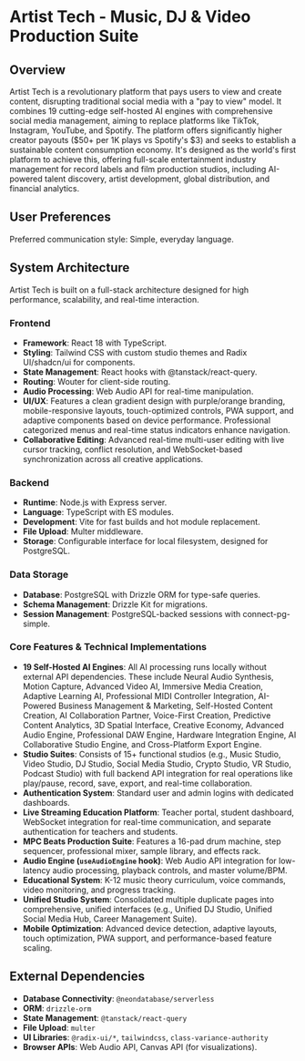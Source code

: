 # Artist Tech - Music, DJ & Video Production Suite

## Overview

Artist Tech is a revolutionary platform that pays users to view and create content, disrupting traditional social media with a "pay to view" model. It combines 19 cutting-edge self-hosted AI engines with comprehensive social media management, aiming to replace platforms like TikTok, Instagram, YouTube, and Spotify. The platform offers significantly higher creator payouts ($50+ per 1K plays vs Spotify's $3) and seeks to establish a sustainable content consumption economy. It's designed as the world's first platform to achieve this, offering full-scale entertainment industry management for record labels and film production studios, including AI-powered talent discovery, artist development, global distribution, and financial analytics.

## User Preferences

Preferred communication style: Simple, everyday language.

## System Architecture

Artist Tech is built on a full-stack architecture designed for high performance, scalability, and real-time interaction.

### Frontend
- **Framework**: React 18 with TypeScript.
- **Styling**: Tailwind CSS with custom studio themes and Radix UI/shadcn/ui for components.
- **State Management**: React hooks with @tanstack/react-query.
- **Routing**: Wouter for client-side routing.
- **Audio Processing**: Web Audio API for real-time manipulation.
- **UI/UX**: Features a clean gradient design with purple/orange branding, mobile-responsive layouts, touch-optimized controls, PWA support, and adaptive components based on device performance. Professional categorized menus and real-time status indicators enhance navigation.
- **Collaborative Editing**: Advanced real-time multi-user editing with live cursor tracking, conflict resolution, and WebSocket-based synchronization across all creative applications.

### Backend
- **Runtime**: Node.js with Express server.
- **Language**: TypeScript with ES modules.
- **Development**: Vite for fast builds and hot module replacement.
- **File Upload**: Multer middleware.
- **Storage**: Configurable interface for local filesystem, designed for PostgreSQL.

### Data Storage
- **Database**: PostgreSQL with Drizzle ORM for type-safe queries.
- **Schema Management**: Drizzle Kit for migrations.
- **Session Management**: PostgreSQL-backed sessions with connect-pg-simple.

### Core Features & Technical Implementations
- **19 Self-Hosted AI Engines**: All AI processing runs locally without external API dependencies. These include Neural Audio Synthesis, Motion Capture, Advanced Video AI, Immersive Media Creation, Adaptive Learning AI, Professional MIDI Controller Integration, AI-Powered Business Management & Marketing, Self-Hosted Content Creation, AI Collaboration Partner, Voice-First Creation, Predictive Content Analytics, 3D Spatial Interface, Creative Economy, Advanced Audio Engine, Professional DAW Engine, Hardware Integration Engine, AI Collaborative Studio Engine, and Cross-Platform Export Engine.
- **Studio Suites**: Consists of 15+ functional studios (e.g., Music Studio, Video Studio, DJ Studio, Social Media Studio, Crypto Studio, VR Studio, Podcast Studio) with full backend API integration for real operations like play/pause, record, save, export, and real-time collaboration.
- **Authentication System**: Standard user and admin logins with dedicated dashboards.
- **Live Streaming Education Platform**: Teacher portal, student dashboard, WebSocket integration for real-time communication, and separate authentication for teachers and students.
- **MPC Beats Production Suite**: Features a 16-pad drum machine, step sequencer, professional mixer, sample library, and effects rack.
- **Audio Engine (`useAudioEngine` hook)**: Web Audio API integration for low-latency audio processing, playback controls, and master volume/BPM.
- **Educational System**: K-12 music theory curriculum, voice commands, video monitoring, and progress tracking.
- **Unified Studio System**: Consolidated multiple duplicate pages into comprehensive, unified interfaces (e.g., Unified DJ Studio, Unified Social Media Hub, Career Management Suite).
- **Mobile Optimization**: Advanced device detection, adaptive layouts, touch optimization, PWA support, and performance-based feature scaling.

## External Dependencies

- **Database Connectivity**: `@neondatabase/serverless`
- **ORM**: `drizzle-orm`
- **State Management**: `@tanstack/react-query`
- **File Upload**: `multer`
- **UI Libraries**: `@radix-ui/*`, `tailwindcss`, `class-variance-authority`
- **Browser APIs**: Web Audio API, Canvas API (for visualizations).
